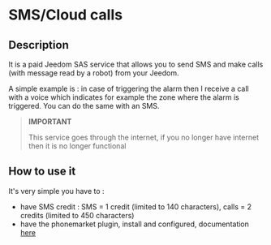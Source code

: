 # SMS/Cloud calls

## Description

It is a paid Jeedom SAS service that allows you to send SMS and make calls (with message read by a robot) from your Jeedom.

A simple example is : in case of triggering the alarm then I receive a call with a voice which indicates for example the zone where the alarm is triggered. You can do the same with an SMS.

> **IMPORTANT**
>
> This service goes through the internet, if you no longer have internet then it is no longer functional

## How to use it 

It's very simple you have to : 

- have SMS credit  : SMS = 1 credit (limited to 140 characters), calls = 2 credits (limited to 450 characters)
- have the phonemarket plugin, install and configured, documentation [here](https://jeedom.github.io/plugin-phonemarket/en_US/)
